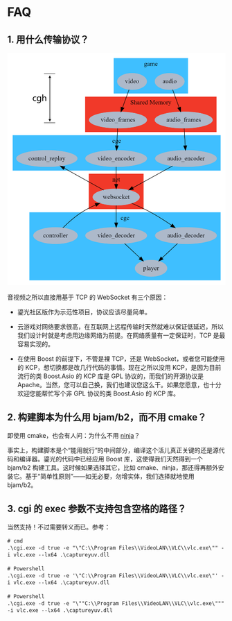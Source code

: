 # FAQ

## 1. 用什么传输协议？

![Data Flow](cg.png)

音视频之所以直接用基于 TCP 的 WebSocket 有三个原因：

- 鎏光社区版作为示范性项目，协议应该尽量简单。

- 云游戏对网络要求很高，在互联网上远程传输时天然就难以保证低延迟，所以我们设计时就是考虑用边缘网络为前提。在网络质量有一定保证时，TCP 是最容易实现的。

- 在使用 Boost 的前提下，不管是裸 TCP，还是 WebSocket，或者您可能使用的 KCP，想切换都是改几行代码的事情。现在之所以没用 KCP，是因为目前流行的类 Boost.Asio 的 KCP 库是 GPL 协议的，而我们的开源协议是 Apache。当然，您可以自己换，我们也建议您这么干。如果您愿意，也十分欢迎您能帮忙写个非 GPL 协议的类 Boost.Asio 的 KCP 库。

## 2. 构建脚本为什么用 bjam/b2，而不用 cmake？

即使用 cmake，也会有人问：为什么不用 [ninja](https://ninja-build.org/)？

事实上，构建脚本是个“能用就行”的中间部分，编译这个活儿真正关键的还是源代码和编译器。鎏光的代码中已经应用 Boost 库，这使得我们天然得到一个 bjam/b2 构建工具。这时候如果选择其它，比如 cmake、ninja，那还得再额外安装它。基于“简单性原则”——如无必要，勿增实体，我们选择就地使用 bjam/b2。

## 3. cgi 的 exec 参数不支持包含空格的路径？

当然支持！不过需要转义而已。参考：

```
# cmd
.\cgi.exe -d true -e "\"C:\\Program Files\\VideoLAN\\VLC\\vlc.exe\"" -i vlc.exe --lx64 .\captureyuv.dll

# Powershell
.\cgi.exe -d true -e '\"C:\\Program Files\\VideoLAN\\VLC\\vlc.exe\"' -i vlc.exe --lx64 .\captureyuv.dll

# Powershell
.\cgi.exe -d true -e "\""C:\\Program Files\\VideoLAN\\VLC\\vlc.exe\""" -i vlc.exe --lx64 .\captureyuv.dll
```

